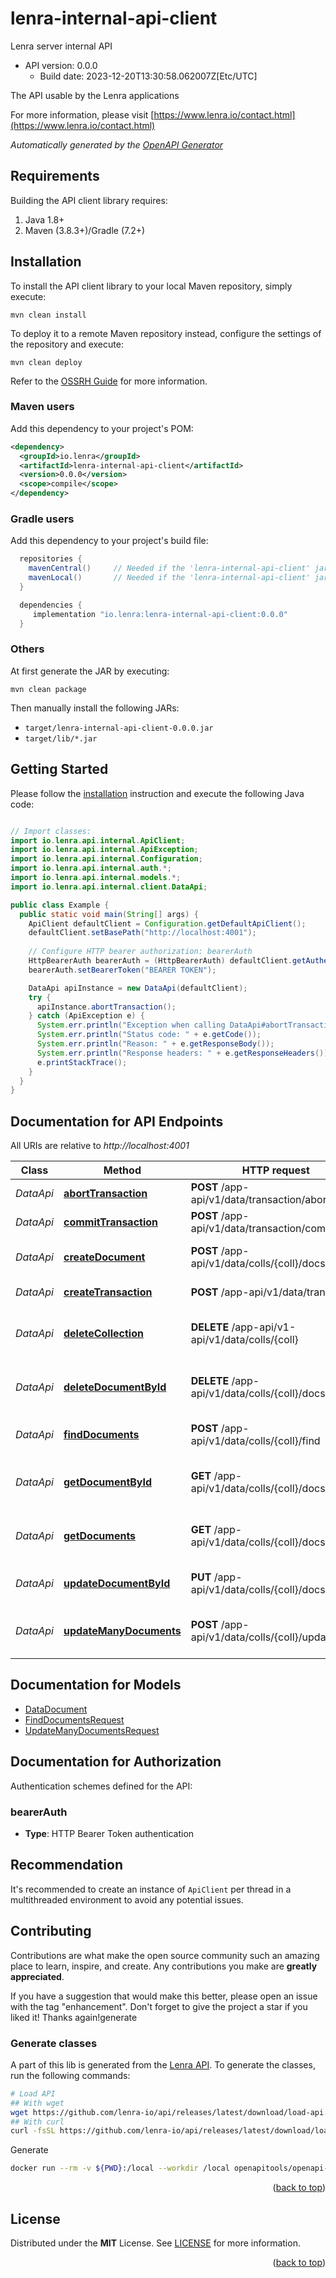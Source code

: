 # lenra-internal-api-client

Lenra server internal API
- API version: 0.0.0
  - Build date: 2023-12-20T13:30:58.062007Z[Etc/UTC]

The API usable by the Lenra applications

For more information, please visit [https://www.lenra.io/contact.html](https://www.lenra.io/contact.html)

*Automatically generated by the [OpenAPI Generator](https://openapi-generator.tech)*


## Requirements

Building the API client library requires:
1. Java 1.8+
2. Maven (3.8.3+)/Gradle (7.2+)

## Installation

To install the API client library to your local Maven repository, simply execute:

```shell
mvn clean install
```

To deploy it to a remote Maven repository instead, configure the settings of the repository and execute:

```shell
mvn clean deploy
```

Refer to the [OSSRH Guide](http://central.sonatype.org/pages/ossrh-guide.html) for more information.

### Maven users

Add this dependency to your project's POM:

```xml
<dependency>
  <groupId>io.lenra</groupId>
  <artifactId>lenra-internal-api-client</artifactId>
  <version>0.0.0</version>
  <scope>compile</scope>
</dependency>
```

### Gradle users

Add this dependency to your project's build file:

```groovy
  repositories {
    mavenCentral()     // Needed if the 'lenra-internal-api-client' jar has been published to maven central.
    mavenLocal()       // Needed if the 'lenra-internal-api-client' jar has been published to the local maven repo.
  }

  dependencies {
     implementation "io.lenra:lenra-internal-api-client:0.0.0"
  }
```

### Others

At first generate the JAR by executing:

```shell
mvn clean package
```

Then manually install the following JARs:

* `target/lenra-internal-api-client-0.0.0.jar`
* `target/lib/*.jar`

## Getting Started

Please follow the [installation](#installation) instruction and execute the following Java code:

```java

// Import classes:
import io.lenra.api.internal.ApiClient;
import io.lenra.api.internal.ApiException;
import io.lenra.api.internal.Configuration;
import io.lenra.api.internal.auth.*;
import io.lenra.api.internal.models.*;
import io.lenra.api.internal.client.DataApi;

public class Example {
  public static void main(String[] args) {
    ApiClient defaultClient = Configuration.getDefaultApiClient();
    defaultClient.setBasePath("http://localhost:4001");
    
    // Configure HTTP bearer authorization: bearerAuth
    HttpBearerAuth bearerAuth = (HttpBearerAuth) defaultClient.getAuthentication("bearerAuth");
    bearerAuth.setBearerToken("BEARER TOKEN");

    DataApi apiInstance = new DataApi(defaultClient);
    try {
      apiInstance.abortTransaction();
    } catch (ApiException e) {
      System.err.println("Exception when calling DataApi#abortTransaction");
      System.err.println("Status code: " + e.getCode());
      System.err.println("Reason: " + e.getResponseBody());
      System.err.println("Response headers: " + e.getResponseHeaders());
      e.printStackTrace();
    }
  }
}

```

## Documentation for API Endpoints

All URIs are relative to *http://localhost:4001*

Class | Method | HTTP request | Description
------------ | ------------- | ------------- | -------------
*DataApi* | [**abortTransaction**](docs/DataApi.md#abortTransaction) | **POST** /app-api/v1/data/transaction/abort | Aborts a transaction
*DataApi* | [**commitTransaction**](docs/DataApi.md#commitTransaction) | **POST** /app-api/v1/data/transaction/commit | Commits a transaction
*DataApi* | [**createDocument**](docs/DataApi.md#createDocument) | **POST** /app-api/v1/data/colls/{coll}/docs | Creates a document in database
*DataApi* | [**createTransaction**](docs/DataApi.md#createTransaction) | **POST** /app-api/v1/data/transaction | Creates a transaction
*DataApi* | [**deleteCollection**](docs/DataApi.md#deleteCollection) | **DELETE** /app-api/v1-api/v1/data/colls/{coll} | Deletes a collection from database
*DataApi* | [**deleteDocumentById**](docs/DataApi.md#deleteDocumentById) | **DELETE** /app-api/v1/data/colls/{coll}/docs/{id} | Deletes a document from database
*DataApi* | [**findDocuments**](docs/DataApi.md#findDocuments) | **POST** /app-api/v1/data/colls/{coll}/find | Finds documents in database
*DataApi* | [**getDocumentById**](docs/DataApi.md#getDocumentById) | **GET** /app-api/v1/data/colls/{coll}/docs/{id} | Gets a document from database
*DataApi* | [**getDocuments**](docs/DataApi.md#getDocuments) | **GET** /app-api/v1/data/colls/{coll}/docs | Gets documents from database
*DataApi* | [**updateDocumentById**](docs/DataApi.md#updateDocumentById) | **PUT** /app-api/v1/data/colls/{coll}/docs/{id} | Updates a document in database
*DataApi* | [**updateManyDocuments**](docs/DataApi.md#updateManyDocuments) | **POST** /app-api/v1/data/colls/{coll}/updateMany | Updates many documents in database


## Documentation for Models

 - [DataDocument](docs/DataDocument.md)
 - [FindDocumentsRequest](docs/FindDocumentsRequest.md)
 - [UpdateManyDocumentsRequest](docs/UpdateManyDocumentsRequest.md)


<a id="documentation-for-authorization"></a>
## Documentation for Authorization


Authentication schemes defined for the API:
<a id="bearerAuth"></a>
### bearerAuth

- **Type**: HTTP Bearer Token authentication


## Recommendation

It's recommended to create an instance of `ApiClient` per thread in a multithreaded environment to avoid any potential issues.


<!-- CONTRIBUTING -->
## Contributing

Contributions are what make the open source community such an amazing place to learn, inspire, and create. Any contributions you make are **greatly appreciated**.

If you have a suggestion that would make this better, please open an issue with the tag "enhancement".
Don't forget to give the project a star if you liked it! Thanks again!generate

### Generate classes

A part of this lib is generated from the [Lenra API](https://github.com/lenra-io/api).
To generate the classes, run the following commands:

```bash
# Load API
## With wget
wget https://github.com/lenra-io/api/releases/latest/download/load-api.sh -O - -q | bash
## With curl
curl -fsSL https://github.com/lenra-io/api/releases/latest/download/load-api.sh | bash
```

Generate

```bash
docker run --rm -v ${PWD}:/local --workdir /local openapitools/openapi-generator-cli batch /local/gen-conf/java.yml
```

<p align="right">(<a href="#top">back to top</a>)</p>


<!-- LICENSE -->
## License

Distributed under the **MIT** License. See [LICENSE](./LICENSE) for more information.

<p align="right">(<a href="#top">back to top</a>)</p>

